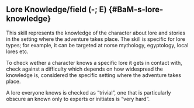 ## Lore Knowledge/field (-; E) {#BaM-s-lore-knowledge}

This skill represents the knowledge of the character about lore and stories in
the setting where the adventure takes place. The skill is specific for lore
types; for example, it can be targeted at norse mythology, egyptology, local
lores etc.

To check wether a character knows a specific lore it gets in contact with, check
against a difficulty which depends on how widespread the knowledge is,
considered the specific setting where the adventure takes place.
 
A lore everyone knows is checked as “trivial”, one that is particularly obscure
an known only to experts or initiates is “very hard”.
